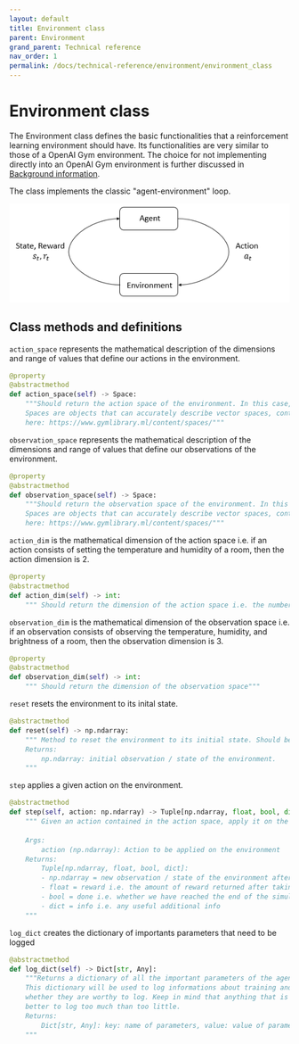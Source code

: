 ```yaml
---
layout: default
title: Environment class
parent: Environment
grand_parent: Technical reference
nav_order: 1
permalink: /docs/technical-reference/environment/environment_class
---
```


# Environment class

The Environment class defines the basic functionalities that a reinforcement learning environment should have. Its functionalities are very similar to those of a OpenAI Gym environment. The choice for not implementing directly into an OpenAI Gym environment is further discussed in [Background information](../../../../ICCP/docs/background-information/openai).


The class implements the classic "agent-environment" loop.

![Agent-environment loop](/assets/rl_diagram_transparent_bg.png "Agent-environment loop (credits to Gym)")

## Class methods and definitions

`action_space` represents the mathematical description of the dimensions and range of values that define our actions in the environment. 
```python
@property
@abstractmethod
def action_space(self) -> Space:
    """Should return the action space of the environment. In this case, it is a Space from the Gym API.
    Spaces are objects that can accurately describe vector spaces, continuous or discrete. More information
    here: https://www.gymlibrary.ml/content/spaces/"""
```

`observation_space` represents the mathematical description of the dimensions and range of values that define our observations of the environment. 
```python
@property
@abstractmethod
def observation_space(self) -> Space:
    """Should return the observation space of the environment. In this case, it is a Space from the Gym API.
    Spaces are objects that can accurately describe vector spaces, continuous or discrete. More information
    here: https://www.gymlibrary.ml/content/spaces/"""
```

`action_dim` is the mathematical dimension of the action space i.e. if an action consists of setting the temperature and humidity of a room, then the action dimension is 2.
```python
@property
@abstractmethod
def action_dim(self) -> int:
    """ Should return the dimension of the action space i.e. the number of actions taken"""
```


`observation_dim` is the mathematical dimension of the observation space i.e. if an observation consists of observing the temperature, humidity, and brightness of a room, then the observation dimension is 3.
```python
@property
@abstractmethod
def observation_dim(self) -> int:
    """ Should return the dimension of the observation space"""
```


`reset` resets the environment to its inital state.
```python
@abstractmethod
def reset(self) -> np.ndarray:
    """ Method to reset the environment to its initial state. Should be called before calling step()
    Returns:
        np.ndarray: initial observation / state of the environment.
    """
```


`step` applies a given action on the environment.
```python
@abstractmethod
def step(self, action: np.ndarray) -> Tuple[np.ndarray, float, bool, dict]:
    """ Given an action contained in the action space, apply it on the environment.
    
    Args:
        action (np.ndarray): Action to be applied on the environment
    Returns:
        Tuple[np.ndarray, float, bool, dict]: 
        - np.ndarray = new observation / state of the environment after applying the action
        - float = reward i.e. the amount of reward returned after taking this action
        - bool = done i.e. whether we have reached the end of the simulation / environment
        - dict = info i.e. any useful additional info 
    """
```


`log_dict` creates the dictionary of importants parameters that need to be logged
```python
@abstractmethod
def log_dict(self) -> Dict[str, Any]:
    """Returns a dictionary of all the important parameters of the agent and the corresponding values (similar to from_dict() above).
    This dictionary will be used to log informations about training and testing sessions, therefore important parameters is defined here by 
    whether they are worthy to log. Keep in mind that anything that is logged will be searchable using the search functions, thus it is always
    better to log too much than too little.
    Returns:
        Dict[str, Any]: key: name of parameters, value: value of parameter in the agent
    """
```